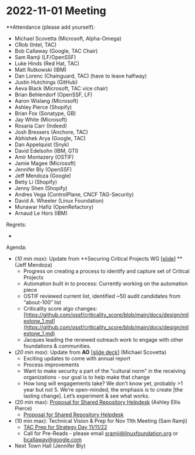 # **2022-11-01 Meeting**
**Attendance (please add yourself):



* Michael Scovetta (Microsoft, Alpha-Omega)
* CRob (Intel, TAC)
* Bob Callaway (Google, TAC Chair)
* Sam Ramji (LF/OpenSSF)
* Luke Hinds (Red Hat, TAC)
* Matt Rutkowski (IBM)
* Dan Lorenc (Chainguard, TAC) (have to leave halfway)
* Justin Hutchings (GitHub)
* Aeva Black (Microsoft, TAC vice chair)
* Brian Behlendorf (OpenSSF, LF)
* Aaron Wislang (Microsoft)
* Ashley Pierce (Shopify)
* Brian Fox (Sonatype, GB)
* Jay White (Microsoft)
* Rosaria Carr (Indeed)
* Josh Bressers (Anchore, TAC)
* Abhishek Arya (Google, TAC)
* Dan Appelquist (Snyk)
* David Edelsohn (IBM, GTI)
* Amir Montazery (OSTIF)
* Jamie Magee (Microsoft)
* Jennifer Bly (OpenSSF)
* Jeff Mendoza (Google)
* Betty Li (Shopify)
* Jenny Shen (Shopify)
* Andres Vega (ControlPlane, CNCF TAG-Security)
* David A. Wheeler (Linux Foundation)
* Munawar Hafiz (OpenRefactory)
* Arnaud Le Hors (IBM)

Regrets:



* 

Agenda:



* (_10 min max_): Update from **Securing Critical Projects WG [[slide](https://docs.google.com/presentation/d/11NWS703qmmMo-UhgtA0emvqu8F-VqP1QVa9yXdVTbxo/edit?usp=sharing)] **(Jeff Mendoza)
    * Progress on creating a process to identify and capture set of Critical Projects
    * Automation built in to process: Currently working on the automation piece
    * OSTIF reviewed current list, identified ~50 audit candidates from “about-100” list
    * Criticality score algo changes: [https://github.com/ossf/criticality_score/blob/main/docs/design/milestone_1.md](https://github.com/ossf/criticality_score/blob/main/docs/design/milestone_1.md) 
    * Jacques leading the renewed outreach work to engage with other foundations & communities.
* (_20 min max_): Update from **AO** [[slide deck](https://docs.google.com/presentation/d/1S0AofJHd7oLPNzfe55p23uzOHL0eiF9EKhU-PJlJRnM/edit?usp=sharing)] (Michael Scovetta)
    * Exciting updates to come with annual report
    * Process improvements 
    * Want to make security a part of the “cultural norm” in the receiving organizations - our goal is to help make that change
    * How long will engagements take? We don’t know yet, probably >1 year but not 5. We’re open-minded, the emphasis is to create [the lasting change]. Let’s experiment & see what works.
* (20 min max): [Proposal for Shared Repository Helpdesk](https://lists.openssf.org/g/openssf-tac/topic/94560709) (Ashley Ellis Pierce)
    * [Proposal for Shared Repository Helpdesk](https://docs.google.com/document/d/1Od9kqd4JIAW1h0vvvkD8NFclxsR8yudOdsZEMT7lBUc/edit?usp=sharing)
* (10 min max): Technical Vision & Prep for Nov 11th Meeting (Sam Ramji)
    * [TAC Prep for Strategy Day 11/11/22](https://docs.google.com/presentation/d/1Y7MymeTKhZQimgbkAOw_aFf6VeGv6pvzT0ddVCOB1to/edit?usp=sharing)
    * Call for Pre-Reads - please email [sramji@linuxfoundation.org](mailto:sramji@linuxfoundation.org) or [bcallaway@google.com](mailto:bcallaway@google.com) 
* Next Town Hall (Jennifer Bly)


